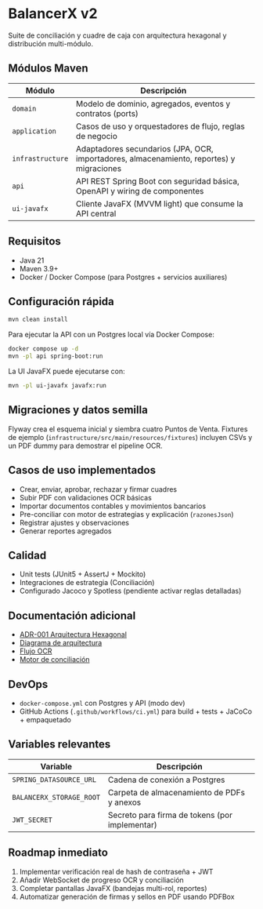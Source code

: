 # BalancerX v2

Suite de conciliación y cuadre de caja con arquitectura hexagonal y distribución multi-módulo.

## Módulos Maven

| Módulo | Descripción |
| --- | --- |
| `domain` | Modelo de dominio, agregados, eventos y contratos (ports) |
| `application` | Casos de uso y orquestadores de flujo, reglas de negocio |
| `infrastructure` | Adaptadores secundarios (JPA, OCR, importadores, almacenamiento, reportes) y migraciones |
| `api` | API REST Spring Boot con seguridad básica, OpenAPI y wiring de componentes |
| `ui-javafx` | Cliente JavaFX (MVVM light) que consume la API central |

## Requisitos

* Java 21
* Maven 3.9+
* Docker / Docker Compose (para Postgres + servicios auxiliares)

## Configuración rápida

```bash
mvn clean install
```

Para ejecutar la API con un Postgres local vía Docker Compose:

```bash
docker compose up -d
mvn -pl api spring-boot:run
```

La UI JavaFX puede ejecutarse con:

```bash
mvn -pl ui-javafx javafx:run
```

## Migraciones y datos semilla

Flyway crea el esquema inicial y siembra cuatro Puntos de Venta. Fixtures de ejemplo (`infrastructure/src/main/resources/fixtures`) incluyen CSVs y un PDF dummy para demostrar el pipeline OCR.

## Casos de uso implementados

* Crear, enviar, aprobar, rechazar y firmar cuadres
* Subir PDF con validaciones OCR básicas
* Importar documentos contables y movimientos bancarios
* Pre-conciliar con motor de estrategias y explicación (`razonesJson`)
* Registrar ajustes y observaciones
* Generar reportes agregados

## Calidad

* Unit tests (JUnit5 + AssertJ + Mockito)
* Integraciones de estrategia (Conciliación)
* Configurado Jacoco y Spotless (pendiente activar reglas detalladas)

## Documentación adicional

* [ADR-001 Arquitectura Hexagonal](docs/ADR-001-arquitectura-hexagonal.md)
* [Diagrama de arquitectura](docs/diagrama-arquitectura.md)
* [Flujo OCR](docs/flujo-ocr.md)
* [Motor de conciliación](docs/motor-conciliacion.md)

## DevOps

* `docker-compose.yml` con Postgres y API (modo dev)
* GitHub Actions (`.github/workflows/ci.yml`) para build + tests + JaCoCo + empaquetado

## Variables relevantes

| Variable | Descripción |
| --- | --- |
| `SPRING_DATASOURCE_URL` | Cadena de conexión a Postgres |
| `BALANCERX_STORAGE_ROOT` | Carpeta de almacenamiento de PDFs y anexos |
| `JWT_SECRET` | Secreto para firma de tokens (por implementar) |

## Roadmap inmediato

1. Implementar verificación real de hash de contraseña + JWT
2. Añadir WebSocket de progreso OCR y conciliación
3. Completar pantallas JavaFX (bandejas multi-rol, reportes)
4. Automatizar generación de firmas y sellos en PDF usando PDFBox
